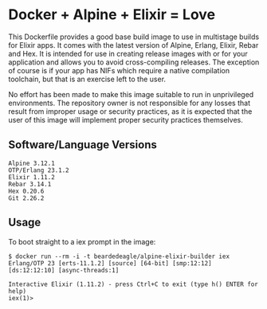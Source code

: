 # Docker + Alpine + Elixir = Love

This Dockerfile provides a good base build image to use in multistage builds for Elixir apps. It comes with the latest version of Alpine, Erlang, Elixir, Rebar and Hex. It is intended for use in creating release images with or for your application and allows you to avoid cross-compiling releases. The exception of course is if your app has NIFs which require a native compilation toolchain, but that is an exercise left to the user.

No effort has been made to make this image suitable to run in unprivileged environments. The repository owner is not responsible for any losses that result from improper usage or security practices, as it is expected that the user of this image will implement proper security practices themselves.

## Software/Language Versions

```shell
Alpine 3.12.1
OTP/Erlang 23.1.2
Elixir 1.11.2
Rebar 3.14.1
Hex 0.20.6
Git 2.26.2
```

## Usage

To boot straight to a iex prompt in the image:

```shell
$ docker run --rm -i -t beardedeagle/alpine-elixir-builder iex
Erlang/OTP 23 [erts-11.1.2] [source] [64-bit] [smp:12:12] [ds:12:12:10] [async-threads:1]

Interactive Elixir (1.11.2) - press Ctrl+C to exit (type h() ENTER for help)
iex(1)>
```

